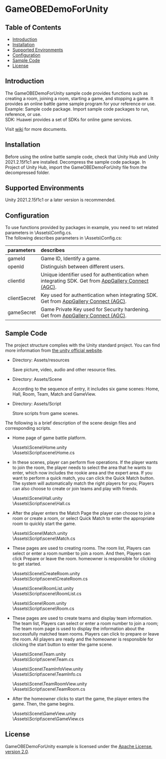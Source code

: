 # GameOBEDemoForUnity

## Table of Contents

* [Introduction](#Introduction)
* [Installation](#Installation)
* [Supported Environments](#Supported_Environments)
* [Configuration](#Configuration)
* [Sample Code](#Sample_Code)
* [License](#License)

<a id="Introduction"></a>

## Introduction

The GameOBEDemoForUnity sample code provides functions such as creating a room, joining a room, starting a game, and stopping a game. It provides an online battle game sample program for your reference or use.   
Example: Sample code package. Import sample code packages to run, reference, or use.   
SDK: Huawei provides a set of SDKs for online game services.

Visit [wiki](https://github.com/AppGalleryConnect/agc-GameOBE-demos/wiki) for more documents.

<a id="Installation"></a>

## Installation

Before using the online battle sample code, check that Unity Hub and Unity 2021.2.15f1c1 are installed.
Decompress the sample code package. In Project of Unity Hub, import the GameOBEDemoForUnity file from the decompressed folder.

<a id="Supported_Environments"></a>

## Supported Environments

Unity 2021.2.15f1c1 or a later version is recommended.

<a id="Configuration"></a>

## Configuration

To use functions provided by packages in example, you need to set related parameters in \Assets\Config.cs.   
The following describes parameters in \Assets\Config.cs:

| parameters   | describes |
|:-------------|:-------|
| gameId       |  Game ID, Identify a game. |
| openId       |  Distinguish between different users. |
| clientId     |  Unique identifier used for authentication when integrating SDK. Get from [AppGallery Connect (AGC)](https://developer.huawei.com/consumer/cn/service/josp/agc/index.html#/). |
| clientSecret |  Key used for authentication when integrating SDK. Get from [AppGallery Connect (AGC)](https://developer.huawei.com/consumer/cn/service/josp/agc/index.html#/). |
| gameSecret   |  Game Private Key used for Security hardening. Get from [AppGallery Connect (AGC)](https://developer.huawei.com/consumer/cn/service/josp/agc/index.html#/). |
<a id="Sample_Code"></a>

## Sample Code

The project structure complies with the Unity standard project. You can find more information
from [the unity official website](https://www.unity.cn/).

* Directory: Assets/resources

  Save picture, video, audio and other resource files.

* Directory: Assets/Scene

  According to the sequence of entry, it includes six game scenes: Home, Hall, Room, Team, Match and GameView.

* Directory: Assets/Script

  Store scripts from game scenes.

The following is a brief description of the scene design files and corresponding scripts.

* Home page of game battle platform.

  \Assets\Scene\Home.unity  
  \Assets\Script\scene\Home.cs

* In these scenes, player can perform five operations. If the player wants to join the room, the player needs to select the area that he wants to enter, which now includes the rookie area and the expert area. If you want to perform a quick match, you can click the Quick Match button. The system will automatically match the right players for you; Players can also choose to create or join teams and play with friends.

  \Assets\Scene\Hall.unity  
  \Assets\Script\scene\Hall.cs
 
* After the player enters the Match Page the player can choose to join a room or create a room, or select Quick Match to enter the appropriate room to quickly start the game.

  \Assets\Scene\Match.unity  
  \Assets\Script\scene\Match.cs
  
* These pages are used to creating rooms. The room list, Players can select or enter a room number to join a room. And then, Players can click Prepare or leave the room. homeowner is responsible for clicking  to get started.

  \Assets\Scene\CreateRoom.unity  
  \Assets\Script\scene\CreateRoom.cs
  
  \Assets\Scene\RoomList.unity  
  \Assets\Script\scene\RoomList.cs
  
  \Assets\Scene\Room.unity  
  \Assets\Script\scene\Room.cs
  
* These pages are used to create teams and display team information. The team list, Players can select or enter a room number to join a room; The team room page is used to display the information about the  successfully matched team rooms. Players can click to prepare or leave the room. All players are ready and the homeowner is responsible for clicking the start button to enter the game scene.

  \Assets\Scene\Team.unity  
  \Assets\Script\scene\Team.cs
  
  \Assets\Scene\TeamInfoView.unity  
  \Assets\Script\scene\TeamInfo.cs
  
  \Assets\Scene\TeamRoomView.unity  
  \Assets\Script\scene\TeamRoom.cs

* After the homeowner clicks to start the game, the player enters the game. Then, the game begins.

  \Assets\Scene\GameView.unity  
  \Assets\Script\scene\GameView.cs

<a id="License"></a>

## License

GameOBEDemoForUnity example is licensed under the [Apache License, version 2.0](http://www.apache.org/licenses/LICENSE-2.0).
